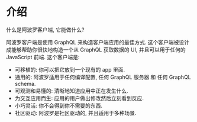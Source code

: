 # 介绍

什么是阿波罗客户端, 它能做什么?

阿波罗客户端是使用 GraphQL 来构造客户端应用的最佳方式. 这个客户端被设计成能够帮助你很快地构造一个从 GraphQL 获取数据的 UI, 并且可以用于任何的 JavaScript 前端. 这个客户端是:

- 可移植的: 你可以把它放到一个现有的 app 里面.
- 通用的: 阿波罗适用于任何编译配置, 任何 GraphQL 服务器 和 任何 GraphQL schema.
- 可观测和易懂的: 清晰地知道应用中正在发生什么.
- 为交互应用而生: 应用的用户做出修改然后立刻看到反应.
- 小巧灵活: 你不会得到你不需要的东西.
- 社区驱动: 阿波罗是社区驱动的, 并且适用于多种场景.

